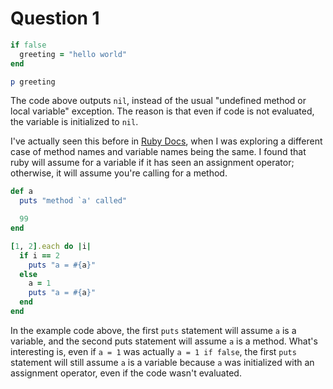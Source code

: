 # Question 1

```ruby
if false
  greeting = "hello world"
end

p greeting
```

The code above outputs `nil`, instead of the usual "undefined method or local variable" exception.
The reason is that even if code is not evaluated, the variable is initialized to `nil`.

I've actually seen this before in [Ruby Docs](https://www.ruby-lang.org/en/documentation/faq/4/),
when I was exploring a different case of method names and variable names being the same.
I found that ruby will assume for a variable if it has seen an assignment operator; otherwise,
it will assume you're calling for a method.

```ruby
def a
  puts "method `a' called"

  99
end

[1, 2].each do |i|
  if i == 2
    puts "a = #{a}"
  else
    a = 1
    puts "a = #{a}"
  end
end
```

In the example code above, the first `puts` statement will assume `a` is a variable, and the second
puts statement will assume `a` is a method.
What's interesting is, even if `a = 1` was actually `a = 1 if false`, the first `puts` statement
will still assume `a` is a variable because `a` was initialized with an assignment operator,
even if the code wasn't evaluated.
